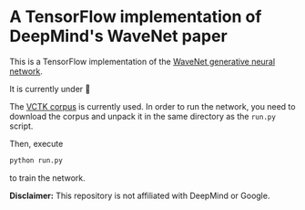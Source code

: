# A TensorFlow implementation of DeepMind's WaveNet paper

This is a TensorFlow implementation of the [WaveNet generative neural
network](https://deepmind.com/blog/wavenet-generative-model-raw-audio/).

It is currently under :construction:

The [VCTK corpus](http://homepages.inf.ed.ac.uk/jyamagis/page3/page58/page58.html) is currently used.
In order to run the network, you need to download the corpus and unpack it in the same directory as the `run.py` script.

Then, execute
```python
python run.py
```
to train the network.

**Disclaimer:** This repository is not affiliated with DeepMind or Google.

